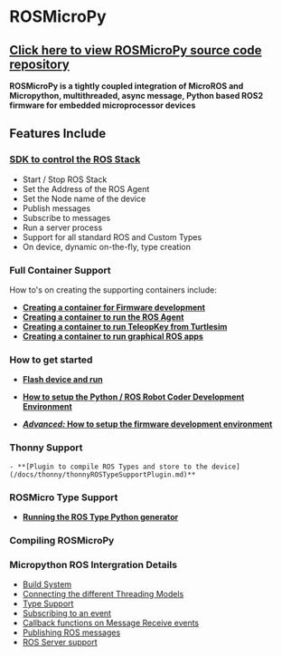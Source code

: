 # ROSMicroPy

## [Click here to view ROSMicroPy source code repository](https://github.com/gentijo/ROSMicroPy)

**ROSMicroPy is a tightly coupled integration of MicroROS and Micropython, multithreaded, async message, Python based ROS2 firmware for embedded microprocessor devices** 

## Features Include

### [SDK to control the ROS Stack](./extra_packages/ROSMicroPy/README.md)
+ Start / Stop ROS Stack
+ Set the Address of the ROS Agent
+ Set the Node name of the device
+ Publish messages
+ Subscribe to messages
+ Run a server process
+ Support for all standard ROS and Custom Types
+ On device, dynamic on-the-fly, type creation

### Full Container Support
 How to's on creating the supporting containers include:
 + **[Creating a container for Firmware development](./docs/containerSupport/containerDevEnv.md)**
 + **[Creating a container to run the ROS Agent](./docs/containerSupport/containerROSAgent.md)**
 + **[Creating a container to run TeleopKey from Turtlesim](./docs/containerSupport/containerTeleopKey.md)**
 + **[Creating a container to run graphical ROS apps](./docs/containerSupport/containerROSConsole.md)**

### How to get started 
+ **[Flash device and run](./docs/procudures/flashDevice.md)**
+ **[How to setup the Python / ROS Robot Coder Development Environment](./docs/procudures/pythonDeveloperEnvironment.md)**

+ **[*Advanced:* How to setup the firmware development environment](docs/procudures/firmwareDeveloperEnvironment.md)**

### Thonny Support
    - **[Plugin to compile ROS Types and store to the device](/docs/thonny/thonnyROSTypeSupportPlugin.md)**

### ROSMicro Type Support

+ **[Running the ROS Type Python generator ](./docs/procudures/typeSupport-Parser.md)**

### Compiling ROSMicroPy
 
### Micropython ROS Intergration Details
+ [Build System](./docs/implementation/buildSystem.md)
+ [Connecting the different Threading Models](./docs/implementation/threadingModels.md)
+ [Type Support](./docs/implementation/typeSupport.md)
+ [Subscribing to an event](./docs/implementation/eventSubscription.md)
+ [Callback functions on Message Receive events](./docs/implementation/messageCallback.md)
+ [Publishing ROS messages](./docs/implementation/messagePublishing.md)
+ [ROS Server support](./docs/implementation/rosServer.md)